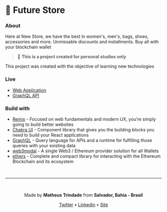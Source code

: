 # 👜 Future Store

### About
Here at New Store, we have the best in women's, men's, bags, shoes, accessories and more. Unmissable discounts and installments. Buy all with your blockchain wallet

> 🚫 **This is a project created for personal studies only**

This project was created with the objective of learning new technologies

### Live
- [Web Application](https://future-store.matheustrindade.dev.br/)
- [GraphQL API](https://future-store-api.vercel.app/api/graphql)

### Build with

- [Remix](https://remix.run/) - Focused on web fundamentals and modern UX, you’re simply going to build better websites
- [Chakra UI](https://chakra-ui.com/) - Component library that gives you the building blocks you need to build your React applications
- [GraphQL](https://graphql.org/) - Query language for APIs and a runtime for fulfilling those queries with your existing data
- [web3modal](https://github.com/Web3Modal/web3modal) - A single Web3 / Ethereum provider solution for all Wallets
- [ethers](https://docs.ethers.io/v5/) - Complete and compact library for interacting with the Ethereum Blockchain and its ecosystem

<br/>

---

<br/>

<p align="center">Made by <b>Matheus Trindade</b> from <b>Salvador, Bahia - Brasil</b></p>

<p align="center">
  <a href="https://twitter.com/trnddev">Twitter</a> •
  <a href="https://www.linkedin.com/in/trindadematheus/">Linkedin</a> •
  <a href="https://matheustrindade.dev.br/">Site</a>
</p>
